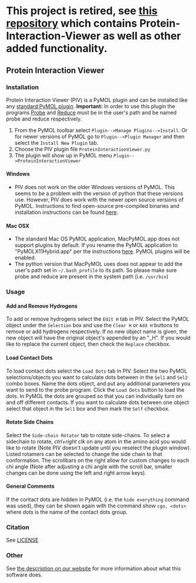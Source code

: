# This project is retired, see [this repository](https://github.com/donaldlab/ProteinDesignPlugin) which contains Protein-Interaction-Viewer as well as other added functionality.

## Protein Interaction Viewer

### Installation

Protein Interaction Viewer (PIV) is a PyMOL plugin and can be installed like any [standard PyMOL plugin][3].  **Important:** In order to use this plugin the programs [Probe][PROBE] and [Reduce][REDUCE] must be in the user's path and be named probe and reduce respectively.

1. From the PyMOL toolbar select `Plugin-->Manage Plugins-->Install`. Or for newer versions of PyMOL go to `Plugin-->Plugin Manager` and then select the `Install New Plugin` tab.
2. Choose the PIV plugin file `ProteinInteractionViewer.py`
3. The plugin will show up in PyMOL menu `Plugin-->ProteinInteractionViewer`

#### Windows

- PIV does not work on the older Windows versions of PyMOL. This seems to be a problem with the version of python that these versions use. However, PIV does work with the newer open source versions of PyMOL. Instructions to find open-source pre-compiled binaries and installation instructions can be found [here][1].

#### Mac OSX

- The standard Mac OS PyMOL application, MacPyMOL.app does not support plugins by default. If you rename the PyMOL application to "PyMOLX11Hybrid.app" per the instructions [here][2]. PyMOL plugins will be enabled.
- The python version that MacPyMOL uses does not appear to add the user's path set in `~/.bash_profile` to its path. So please make sure probe and reduce are present in the system path (i.e. `/usr/bin`)

### Usage

#### Add and Remove Hydrogens

To add or remove hydrogens select the `Edit H` tab in PIV. Select the PyMOL object under the `Selection` box and use the `Clear H` or `Add H` buttons to remove or add hydrogens respectively. If no new object name is given, the new object will have the original object's appended by an "_H". If you would like to replace the current object, then check the `Replace` checkbox.

#### Load Contact Dots

To load contact dots select the `Load Dots` tab in PIV. Select the two PyMOL selections/objects you want to calculate dots between in the `Sel1` and `Sel2` combo boxes. Name the dots object, and put any additional parameters you want to send to the probe program. Click the `Load Dots` button to load the dots. In PyMOL the dots are grouped so that you can individually turn on and off different contacts. If you want to calculate dots between one object select that object in the `Sel1` box and then mark the `Self` checkbox.

#### Rotate Side Chains

Select the `Side-chain Rotator` tab to rotate side-chains. To select a sidechain to rotate, *ctrl+right clk* on any atom in the amino acid you would like to rotate (Note PIV doesn't update until you reselect the plugin window). Listed rotamers can be selected to change the side chain to that conformation. The scrollbars on the right allow for custom changes to each chi angle (Note after adjusting a chi angle with the scroll bar, smaller changes can be done using the left and right arrow keys).

#### General Comments

If the contact dots are hidden in PyMOL (i.e. the `hide everything` command was used), they can be shown again with the command show `cgo, <dots>` where *dots* is the name of the contact dots group.


### Citation

See [LICENSE](LICENSE)

### Other
See [the description on our website][WEBSITE] for more information about what this software does.

[1]: http://www.pymolwiki.org/index.php/Windows_Install#Pre-compiled_PyMOL
[2]: http://www.pymolwiki.org/index.php/Plugins
[3]: http://www.pymolwiki.org/index.php/Plugins_Tutorial#Installing_Plugins
[REDUCE]: http://kinemage.biochem.duke.edu/software/reduce.php
[PROBE]: http://kinemage.biochem.duke.edu/software/probe.php
[WEBSITE]: https://www2.cs.duke.edu/donaldlab/software/proteinInteractionViewer/index.php
